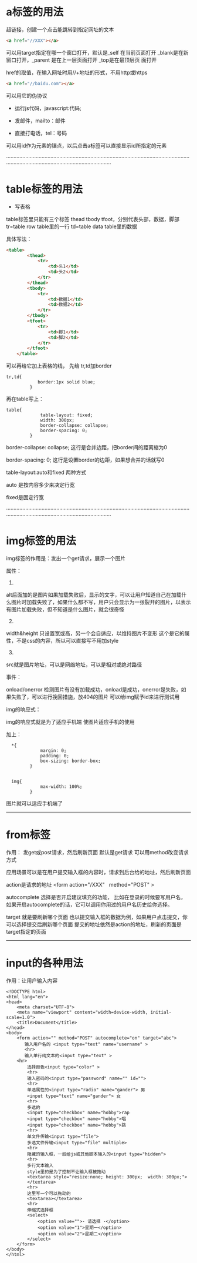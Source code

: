 # a标签的用法

  超链接，创建一个点击能跳转到指定网址的文本
```html
<a href="//XXX"></a>
```

  可以用target指定在哪一个窗口打开，默认是_self 在当前页面打开 
  _blank是在新窗口打开，_parent 是在上一层页面打开 _top是在最顶层页
  面打开


  href的取值，在输入网址时用//+地址的形式，不用http或https
  ```html
<a href="//baidu.com"></a>
```


  可以用它的伪协议
  * 运行js代码，javascript:代码;  
  
  * 发邮件，mailto：邮件
  
  * 直接打电话，tel：号码


  可以用id作为元素的锚点，以后点击a标签可以直接显示id所指定的元素
  


···································································································································································································


  # table标签的用法
  * 写表格

  table标签里只能有三个标签
  thead tbody tfoot，分别代表头部，数据，脚部
  tr=table row   table里的一行
  td=table data  table里的数据


具体写法：
```html
<table>
        <thead>
            <tr>
                <td>头1</td>
                <td>头2</td>
            </tr>
        </thead>
        <tbody>
            <tr>
                <td>数据1</td>
                <td>数据2</td>
            </tr>
        </tbody>
        <tfoot>
            <tr>
                <td>脚1</td>
                <td>脚2</td>
            </tr>
        </tfoot>
    </table>
```
可以再给它加上表格的线，
先给 tr,td加border
```
tr,td{
            border:1px solid blue;
         }
```
再在table写上：
```
table{
             table-layout: fixed;
             width: 300px;
             border-collapse: collapse;
             border-spacing: 0;
         }
```
border-collapse: collapse;   这行是合并边距，把border间的距离缩为0


border-spacing: 0;   这行是设置border的边距，如果想合并的话就写0

table-layout:auto和fixed  两种方式


auto 是按内容多少来决定行宽


fixed是固定行宽

···································································································································································································



# img标签的用法
img标签的作用是：发出一个get请求，展示一个图片


属性：

1.
alt后面加的是图片如果加载失败后，显示的文字，可以让用户知道自己在加载什么图片时加载失败了，如果什么都不写，用户只会显示为一张裂开的图片，以表示有图片加载失败，但不知道是什么图片，就会很奇怪

2.
width&height
只设置宽或高，另一个会自适应，以维持图片不变形
这个是它的属性，不是css的内容，所以可以直接写不用加style

3.
src就是图片地址，可以是网络地址，可以是相对或绝对路径


事件：

onload/onerror
检测图片有没有加载成功，onload是成功，onerror是失败，如果失败了，可以进行挽回措施，放404的图片
可以给img赋予id来进行测试用



img的响应式：



img的响应式就是为了适应手机端
使图片适应手机的使用

加上：
```
  *{
             margin: 0;
             padding: 0;
             box-sizing: border-box;
         }


  img{
             max-width: 100%;
         }

```
图片就可以适应手机端了






---------------------------
# from标签

作用：
发get或post请求，然后刷新页面
默认是get请求
可以用method改变请求方式

应用场景可以是在用户提交输入框的内容时，请求到后台给的地址，然后刷新页面


action是请求的地址
<form action="/XXX"   method="POST" ></form>

autocomplete 选择是否开启建议填充的功能，
比如在登录的时候要写用户名，如果开启autocomplete的话，它可以调用你用过的用户名历史给你选择。


target 就是要刷新哪个页面
也以提交输入框的数据为例，如果用户点击提交，你可以选择提交后刷新哪个页面
提交的地址依然是action的地址，刷新的页面是target指定的页面


-------------------------------------------
# input的各种用法
作用：让用户输入内容
```
<!DOCTYPE html>
<html lang="en">
<head>
    <meta charset="UTF-8">
    <meta name="viewport" content="width=device-width, initial-scale=1.0">
    <title>Document</title>
</head>
<body>
    <form action="" method="POST" autocomplete="on" target="abc">
       输入用户名的 <input type="text" name="username" >
       <hr>
       输入单行纯文本的<input type="text" >
    <hr>
        选择颜色<input type="color" >
        <hr>    
        输入密码的<input type="password" name="" id="">
        <hr>
        单选属性的<input type="radio" name="gander"> 男
        <input type="text" name="gander"> 女
        <hr>
        多选的
        <input type="checkbox" name="hobby">rap  
        <input type="checkbox" name="hobby">唱  
        <input type="checkbox" name="hobby">跳  
        <hr>
        单文件传输<input type="file">
        多选文件传输<input type="file" multiple>
        <hr>
        隐藏的输入框，一般给js或其他脚本输入的<input type="hidden">
        <hr>
        多行文本输入
        style里的是为了控制不让输入框被拖动
        <textarea style="resize:none; height: 300px;  width: 300px;">
        </textarea>
        <hr>
        这里写一个可以拖动的
        <textarea></textarea>
        <hr>
        伸缩式选择框
        <select>
            <option value="">- 请选择 -</option>
            <option value="1">星期一</option>
            <option value="2">星期二</option>
        </select>
    </form>
</body>
</html>
```



